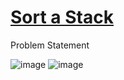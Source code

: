 # [Sort a Stack](https://www.codingninjas.com/codestudio/problems/sort-a-stack_985275?topList=love-babbar-dsa-sheet-problems&leftPanelTab=0&campaign=Lovebabbarcodestudio&utm_source=youtube&utm_medium=affiliate&utm_campaign=Lovebabbarcodestudio)

Problem Statement

![image](https://user-images.githubusercontent.com/97858274/224498014-0f09b9b6-360c-4434-bcd0-1974ddfd64fe.png)
![image](https://user-images.githubusercontent.com/97858274/224498074-dc1f93ca-ffd2-49c7-95e8-f42e3764d9f3.png)
